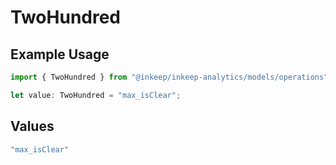 # TwoHundred

## Example Usage

```typescript
import { TwoHundred } from "@inkeep/inkeep-analytics/models/operations";

let value: TwoHundred = "max_isClear";
```

## Values

```typescript
"max_isClear"
```